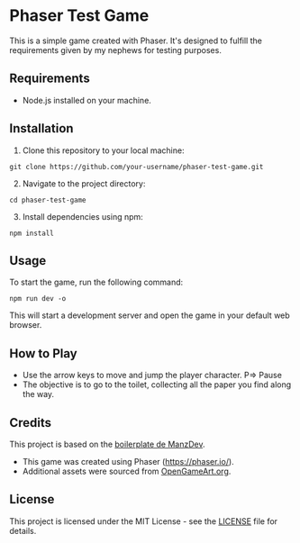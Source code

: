# Phaser Test Game

This is a simple game created with Phaser. It's designed to fulfill the requirements given by my nephews for testing purposes.

## Requirements

- Node.js installed on your machine.

## Installation

1. Clone this repository to your local machine:

```git clone https://github.com/your-username/phaser-test-game.git```

2. Navigate to the project directory:

```cd phaser-test-game```
 

3. Install dependencies using npm:

```npm install```

 
## Usage

To start the game, run the following command:

```npm run dev -o```
 
This will start a development server and open the game in your default web browser.

## How to Play

- Use the arrow keys to move and jump the player character. P=> Pause
- The objective is to go to the toilet, collecting all the paper you find along the way.

## Credits

This project is based on the [boilerplate de ManzDev](https://github.com/ManzDev/phaser3-simple-template).

- This game was created using Phaser (https://phaser.io/).
- Additional assets were sourced from [OpenGameArt.org](https://opengameart.org/).

## License

This project is licensed under the MIT License - see the [LICENSE](LICENSE) file for details.
